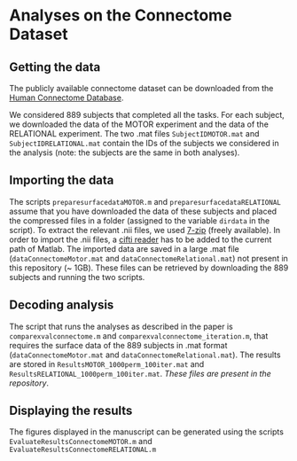 # Analyses on the Connectome Dataset 

## Getting the data

The publicly available connectome dataset can be downloaded from the [Human Connectome Database](https://db.humanconnectome.org). 

We considered 889 subjects that completed all the tasks. For each subject, we downloaded the data of the MOTOR experiment and the data of the RELATIONAL experiment. The two .mat files `SubjectIDMOTOR.mat` and `SubjectIDRELATIONAL.mat` contain the IDs of the subjects we considered in the analysis (note: the subjects are the same in both analyses).

## Importing the data

The scripts `preparesurfacedataMOTOR.m` and `preparesurfacedataRELATIONAL` assume that you have downloaded the data of these subjects and placed the compressed files in a folder (assigned to the variable `dirdata` in the script). To extract the relevant .nii files, we used [7-zip](https://www.7-zip.org/) (freely available). In order to import the .nii files, a [cifti reader](https://github.com/Washington-University/cifti-matlab) has to be added to the current path of Matlab. The imported data are saved in a large .mat file (`dataConnectomeMotor.mat` and `dataConnectomeRelational.mat`) not present in this repository (~ 1GB). These files can be retrieved by downloading the 889 subjects and running the two scripts.

## Decoding analysis

The script that runs the analyses as described in the paper is `comparexvalconnectome.m` and `comparexvalconnectome_iteration.m`, that requires the surface data of the 889 subjects in .mat format (`dataConnectomeMotor.mat` and `dataConnectomeRelational.mat`). The results are stored in `ResultsMOTOR_1000perm_100iter.mat` and `ResultsRELATIONAL_1000perm_100iter.mat`.  *These files are present in the repository*.

## Displaying the results

The figures displayed in the manuscript can be generated using the scripts `EvaluateResultsConnectomeMOTOR.m` and `EvaluateResultsConnectomeRELATIONAL.m`


